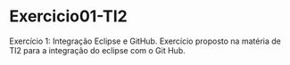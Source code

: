 # Exercicio01-TI2
Exercício 1: Integração Eclipse e GitHub. Exercício proposto na matéria de TI2 para a integração do eclipse com o Git Hub.
